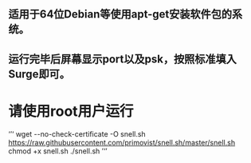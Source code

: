 ## 适用于64位Debian等使用apt-get安装软件包的系统。
## 运行完毕后屏幕显示port以及psk，按照标准填入Surge即可。
# 请使用root用户运行

‘’‘
wget --no-check-certificate -O snell.sh https://raw.githubusercontent.com/primovist/snell.sh/master/snell.sh
chmod +x snell.sh
./snell.sh
’‘’